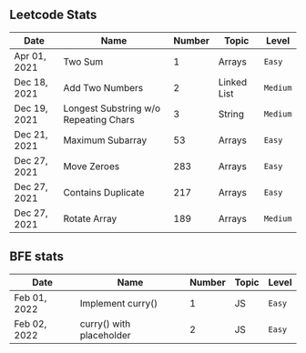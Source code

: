 ## Leetcode Stats

| Date         | Name                                  | Number | Topic       | Level    |
| ------------ | ------------------------------------- | ------ | ----------- | -------- |
| Apr 01, 2021 | Two Sum                               | 1      | Arrays      | `Easy`   |
| Dec 18, 2021 | Add Two Numbers                       | 2      | Linked List | `Medium` |
| Dec 19, 2021 | Longest Substring w/o Repeating Chars | 3      | String      | `Medium` |
| Dec 21, 2021 | Maximum Subarray                      | 53     | Arrays      | `Easy`   |
| Dec 27, 2021 | Move Zeroes                           | 283    | Arrays      | `Easy`   |
| Dec 27, 2021 | Contains Duplicate                    | 217    | Arrays      | `Easy`   |
| Dec 27, 2021 | Rotate Array                          | 189    | Arrays      | `Medium` |

## BFE stats

| Date         | Name                     | Number | Topic | Level  |
| ------------ | ------------------------ | ------ | ----- | ------ |
| Feb 01, 2022 | Implement curry()        | 1      | JS    | `Easy` |
| Feb 02, 2022 | curry() with placeholder | 2      | JS    | `Easy` |
